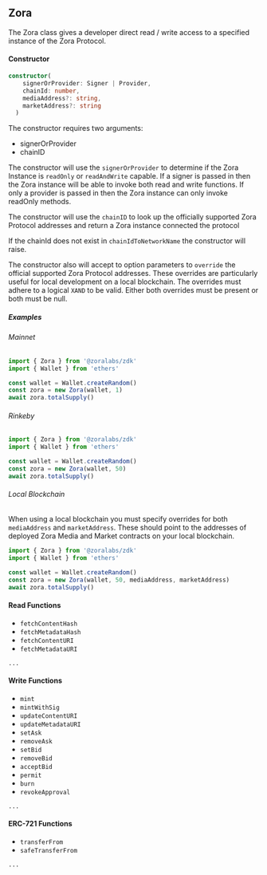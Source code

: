 ## Zora

The Zora class gives a developer direct read / write access to a specified instance of the Zora Protocol.

#### Constructor

```typescript
constructor(
    signerOrProvider: Signer | Provider,
    chainId: number,
    mediaAddress?: string,
    marketAddress?: string
  )
```

The constructor requires two arguments:

- signerOrProvider
- chainID

The constructor will use the `signerOrProvider` to determine if the Zora Instance is `readOnly` or `readAndWrite` capable. If a signer is passed in then the Zora instance will be able to invoke both read and write functions. If only a provider is passed in then the Zora instance can only invoke readOnly methods.

The constructor will use the `chainID` to look up the officially supported Zora Protocol addresses and return a Zora instance connected the protocol

If the chainId does not exist in `chainIdToNetworkName` the constructor will raise.

The constructor also will accept to option parameters to `override` the official supported Zora Protocol addresses.
These overrides are particularly useful for local development on a local blockchain.
The overrides must adhere to a logical `XAND` to be valid. Either both overrides must be present or both must be null.

##### Examples

###### Mainnet

```typescript
import { Zora } from '@zoralabs/zdk'
import { Wallet } from 'ethers'

const wallet = Wallet.createRandom()
const zora = new Zora(wallet, 1)
await zora.totalSupply()
```

###### Rinkeby

```typescript
import { Zora } from '@zoralabs/zdk'
import { Wallet } from 'ethers'

const wallet = Wallet.createRandom()
const zora = new Zora(wallet, 50)
await zora.totalSupply()
```

###### Local Blockchain

When using a local blockchain you must specify overrides for both `mediaAddress` and `marketAddress`.
These should point to the addresses of deployed Zora Media and Market contracts on your local blockchain.

```typescript
import { Zora } from '@zoralabs/zdk'
import { Wallet } from 'ethers'

const wallet = Wallet.createRandom()
const zora = new Zora(wallet, 50, mediaAddress, marketAddress)
await zora.totalSupply()
```

#### Read Functions

- `fetchContentHash`
- `fetchMetadataHash`
- `fetchContentURI`
- `fetchMetadataURI`

`...`

#### Write Functions

- `mint`
- `mintWithSig`
- `updateContentURI`
- `updateMetadataURI`
- `setAsk`
- `removeAsk`
- `setBid`
- `removeBid`
- `acceptBid`
- `permit`
- `burn`
- `revokeApproval`

`...`

#### ERC-721 Functions

- `transferFrom`
- `safeTransferFrom`

`...`
